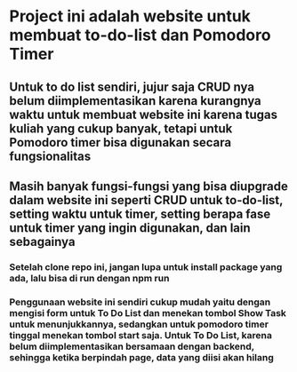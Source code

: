 # Project ini adalah website untuk membuat to-do-list dan Pomodoro Timer
## Untuk to do list sendiri, jujur saja CRUD nya belum diimplementasikan karena kurangnya waktu untuk membuat website ini karena tugas kuliah yang cukup banyak, tetapi untuk Pomodoro timer bisa digunakan secara fungsionalitas
## Masih banyak fungsi-fungsi yang bisa diupgrade dalam website ini seperti CRUD untuk to-do-list, setting waktu untuk timer, setting berapa fase untuk timer yang ingin digunakan, dan lain sebagainya

### Setelah clone repo ini, jangan lupa untuk install package yang ada, lalu bisa di run dengan npm run
### Penggunaan website ini sendiri cukup mudah yaitu dengan mengisi form untuk To Do List dan menekan tombol Show Task untuk menunjukkannya, sedangkan untuk pomodoro timer tinggal menekan tombol start saja. Untuk To Do List, karena belum diimplementasikan bersamaan dengan backend, sehingga ketika berpindah page, data yang diisi akan hilang

